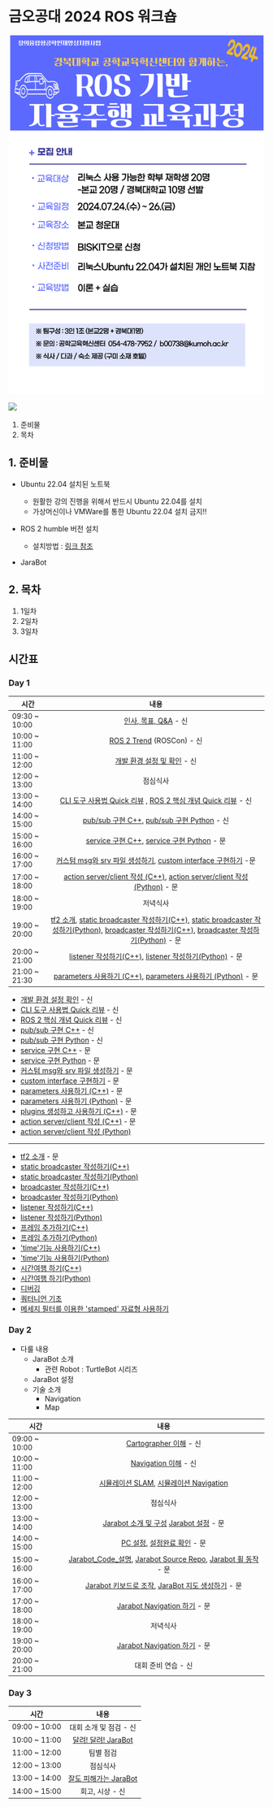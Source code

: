 # 금오공대 2024 ROS 워크숍

![](./img/ad.png)

![](https://avatars.githubusercontent.com/u/142007781?s=400&u=3051e39dae4470600bf72bf50abb36fc15692e12&v=4)

1. 준비물
2. 목차
## 1. 준비물
* Ubuntu 22.04 설치된 노트북
  * 원활한 강의 진행을 위해서 반드시 Ubuntu 22.04를 설치
  * 가상머신이나 VMWare를 통한 Ubuntu 22.04 설치 금지!!

* ROS 2 humble 버전 설치
  * 설치방법 : [링크 참조](https://docs.ros.org/en/humble/Installation/Ubuntu-Install-Debians.html)

* JaraBot

## 2. 목차
1. 1일차
2. 2일차
3. 3일차



## 시간표
### Day 1

| 시간   |      내용      |
|----------|:-------------:|
| 09:30 ~ 10:00 | [인사, 목표, Q&A](https://docs.google.com/presentation/d/1-fi3zFYycrmC-Ef20UTDN0_DRWQdzVikaOA5hjFivsw/edit#slide=id.p)  - 신 |
| 10:00 ~ 11:00 | [ROS 2 Trend](https://github.com/jarabot/kumoh2024/blob/main/ROS2/README.md#ros-trend) (ROSCon)  - 신|
| 11:00 ~ 12:00 | [개발 환경 설정 및 확인](./ROS2/README.md) - 신 |
| 12:00 ~ 13:00 | 점심식사 |
| 13:00 ~ 14:00 | [CLI 도구 사용법 Quick 리뷰](./ROS2/1_Beginner:CLITools/README.md) , [ROS 2 핵심 개념 Quick 리뷰](./ROS2/1_Beginner:CLITools/3_nodes.md) - 신 |
| 14:00 ~ 15:00 | [pub/sub 구현 C++](./ROS2/2_Beginner:ClientLibrary/4\)writingPublisherSubscriber.md), [pub/sub 구현 Python](./ROS2/2_Beginner:ClientLibrary/5\)writingPublisherSubscriberPython.md) - 신 |
| 15:00 ~ 16:00 | [service 구현 C++](./ROS2/2_Beginner:ClientLibrary/6\)writingServiceServerClient.md), [service 구현 Python](./ROS2/2_Beginner:ClientLibrary/7\)writingActionServerClientPython.md)  - 문 |
| 16:00 ~ 17:00 | [커스텀 msg와 srv 파일 생성하기](./ROS2/2_Beginner:ClientLibrary/8\)CreatingCustomMsgAndSrvFiles.md), [custom interface 구현하기](./ROS2/2_Beginner:ClientLibrary/9\)implementingCustomInterfaces.md)  -문 |
| 17:00 ~ 18:00 | [action server/client 작성 (C++)](./ROS2/2_Beginner:ClientLibrary/6\)writingActionServerClient.md), [action server/client 작성 (Python)](./ROS2/2_Beginner:ClientLibrary/7\)writingActionServerClientPython.md)  - 문 |
| 18:00 ~ 19:00 | 저녁식사  |
| 19:00 ~ 20:00 | [tf2 소개](./ROS2/5_Intermediate:TF2/tf2_IntroducingTF2.md), [static broadcaster 작성하기(C++)](./ROS2/5_Intermediate:TF2/tf2_WritingAStaticBroadcaster_C++.md), [static broadcaster 작성하기(Python)](./ROS2/5_Intermediate:TF2/tf2_WritingAStaticBroadcaster_Python.md), [broadcaster 작성하기(C++)](./ROS2/5_Intermediate:TF2/tf2_WritingABroadcaster_C++.md), [broadcaster 작성하기(Python)](./ROS2/5_Intermediate:TF2/tf2_WritingABroadcaster_Python.md) - 문 |
| 20:00 ~ 21:00 | [listener 작성하기(C++)](./ROS2/5_Intermediate:TF2/tf2_WritingAListener_C++.md), [listener 작성하기(Python)](./ROS2/5_Intermediate:TF2/tf2_WritingAListener_Python.md) - 문 | 
| 21:00 ~ 21:30 | [parameters 사용하기 (C++)](./ROS2/2_Beginner:ClientLibrary/10\)UsingParametersInClassCpp.md), [parameters 사용하기 (Python)](./ROS2/2_Beginner:ClientLibrary/11\)usingParameterPython.md) - 문 |

* [개발 환경 설정 확인](./ROS2/1_Beginner:CLITools/1_Configuring%20environment.md) - 신
* [CLI 도구 사용법 Quick 리뷰](./ROS2/1_Beginner:CLITools/8_usingRqt_console.md) - 신
* [ROS 2 핵심 개념 Quick 리뷰](./ROS2/1_Beginner:CLITools/3_nodes.md) - 신
* [pub/sub 구현 C++](./ROS2/2_Beginner:ClientLibrary/4\)writingPublisherSubscriber.md) - 신
* [pub/sub 구현 Python](./ROS2/2_Beginner:ClientLibrary/5\)writingPublisherSubscriberPython.md) - 신
* [service 구현 C++](./ROS2/2_Beginner:ClientLibrary/6\)writingServiceServerClient.md) - 문
* [service 구현 Python](./ROS2/2_Beginner:ClientLibrary/7\)writingActionServerClientPython.md) - 문
* [커스텀 msg와 srv 파일 생성하기](./ROS2/2_Beginner:ClientLibrary/8\)CreatingCustomMsgAndSrvFiles.md) - 문
* [custom interface 구현하기](./ROS2/2_Beginner:ClientLibrary/9\)implementingCustomInterfaces.md) - 문
* [parameters 사용하기 (C++)](./ROS2/2_Beginner:ClientLibrary/10\)UsingParametersInClassCpp.md) - 문
* [parameters 사용하기 (Python)](./ROS2/2_Beginner:ClientLibrary/11\)usingParameterPython.md) - 문
* [plugins 생성하고 사용하기 (C++)](./ROS2/2_Beginner:ClientLibrary/13\)CreatingAndUsingPluginsCpp.md) - 문
* [action server/client 작성 (C++)](./ROS2/2_Beginner:ClientLibrary/6\)writingActionServerClient.md) - 문
* [action server/client 작성 (Python)](./ROS2/2_Beginner:ClientLibrary/7\)writingActionServerClientPython.md)
---
* [tf2 소개](./ROS2/5_Intermediate:TF2/tf2_IntroducingTF2.md) - 문
* [static broadcaster 작성하기(C++)](./ROS2/5_Intermediate:TF2/tf2_WritingAStaticBroadcaster_C++.md)
* [static broadcaster 작성하기(Python)](./ROS2/5_Intermediate:TF2/tf2_WritingAStaticBroadcaster_Python.md)
* [broadcaster 작성하기(C++)](./ROS2/5_Intermediate:TF2/tf2_WritingABroadcaster_C++.md)
* [broadcaster 작성하기(Python)](./ROS2/5_Intermediate:TF2/tf2_WritingABroadcaster_Python.md)
* [listener 작성하기(C++)](./ROS2/5_Intermediate:TF2/tf2_WritingAListener_C++.md)
* [listener 작성하기(Python)](./ROS2/5_Intermediate:TF2/tf2_WritingAListener_Python.md)
* [프레임 추가하기(C++)](./ROS2/5_Intermediate:TF2/tf2_AddingAFrame_C++.md)
* [프레임 추가하기(Python)](./ROS2/5_Intermediate:TF2/tf2_AddingAFrame_Python.md)
* ['time'기능 사용하기(C++)](./ROS2/5_Intermediate:TF2/tf2_UsingTime_C++.md)
* ['time'기능 사용하기(Python)](./ROS2/5_Intermediate:TF2/tf2_UsingTime_Python.md)
* [시간여행 하기(C++)](./ROS2/5_Intermediate:TF2/tf2_TravelingInTime_C++.md)
* [시간여행 하기(Python)](./ROS2/5_Intermediate:TF2/tf2_TravelingInTime_Python.md)
* [디버깅](./ROS2/5_Intermediate:TF2/tf2_Debugging.md)
* [쿼터니언 기초](./ROS2/5_Intermediate:TF2/tf2_QuaternionFundamentals.md)
* [메세지 필터를 이용한 'stamped' 자료형 사용하기](./ROS2/5_Intermediate:TF2/tf2_UsingStampedDatatypesWith_tf2_ros_MessageFilter.md)

### Day 2
* 다룰 내용
   * JaraBot 소개
      * 관련 Robot : TurtleBot 시리즈
   * JaraBot 설정
   * 기술 소개
      * Navigation
      * Map

| 시간   |      내용      |
|----------|:-------------:|
| 09:00 ~ 10:00 | [Cartographer 이해](./Cartographer/README.md) - 신 |
| 10:00 ~ 11:00 | [Navigation 이해](./Navigation/README.md) - 신 |
| 11:00 ~ 12:00 | [시뮬레이션 SLAM](./SLAM/simulation_slam.md), [시뮬레이션 Navigation](./SLAM/simulation_nav.md) |
| 12:00 ~ 13:00 | 점심식사 |
| 13:00 ~ 14:00 | [Jarabot 소개 및 구성](./jarabot/jarabot_intro.md) [Jarabot 설정](./jarabot/Setup.md)  - 문 |
| 14:00 ~ 15:00 | [PC 설정](./jarabot/PCSetup.md), [설정완료 확인](./jarabot/Done.md) - 문|
| 15:00 ~ 16:00 | [Jarabot_Code_설명](./jarabot/jarabot_sw_intro.md), [Jarabot Source Repo](https://github.com/jarabot/jarabot), [Jarabot 휠 동작](./jarabot/wheelcontrol.md) - 문 |
| 16:00 ~ 17:00 | [Jarabot 키보드로 조작](./Exercise/MovingJarabot.md),  [JaraBot 지도 생성하기](./Exercise/BuildMap.md) - 문 |
| 17:00 ~ 18:00 | [Jarabot Navigation 하기](./Exercise/DoNavigation.md) - 문 |
| 18:00 ~ 19:00 | 저녁식사  |
| 19:00 ~ 20:00 | [Jarabot Navigation 하기](./Exercise/DoNavigation.md) - 문|
| 20:00 ~ 21:00 | 대회 준비 연습 - 신 |

### Day 3

| 시간   |      내용      |
|----------|:-------------:|
| 09:00 ~ 10:00 | 대회 소개 및 점검 - 신 |
| 10:00 ~ 11:00 | [달려! 달려! JaraBot](./Competition/GoGoJarabot.md) |
| 11:00 ~ 12:00 | 팀별 점검 |
| 12:00 ~ 13:00 | 점심식사 |
| 13:00 ~ 14:00 | [잘도 피해가는 JaraBot](./Competition/AvoidanceJarabot.md) |
| 14:00 ~ 15:00 | 회고, 시상 - 신 |
